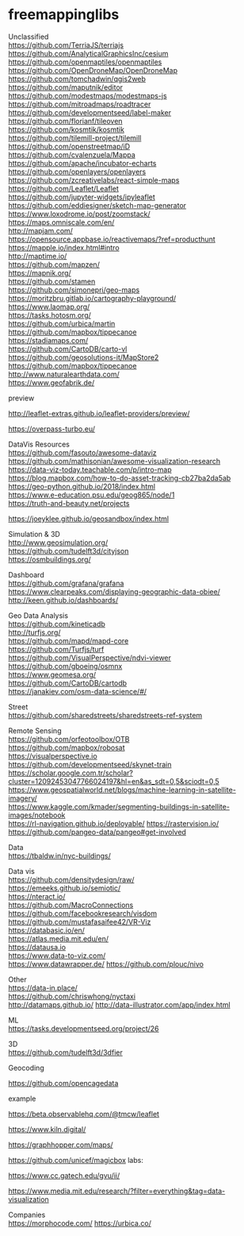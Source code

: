 # freemappinglibs
Unclassified <br/>
https://github.com/TerriaJS/terriajs <br/>
https://github.com/AnalyticalGraphicsInc/cesium <br/>
https://github.com/openmaptiles/openmaptiles <br/>
https://github.com/OpenDroneMap/OpenDroneMap <br/>
https://github.com/tomchadwin/qgis2web <br/>
https://github.com/maputnik/editor <br/>
https://github.com/modestmaps/modestmaps-js <br/>
https://github.com/mitroadmaps/roadtracer <br/>
https://github.com/developmentseed/label-maker <br/>
https://github.com/florianf/tileoven <br/>
https://github.com/kosmtik/kosmtik <br/>
https://github.com/tilemill-project/tilemill <br/>
https://github.com/openstreetmap/iD <br/>
https://github.com/cvalenzuela/Mappa <br/>
https://github.com/apache/incubator-echarts <br/>
https://github.com/openlayers/openlayers <br/>
https://github.com/zcreativelabs/react-simple-maps <br/>
https://github.com/Leaflet/Leaflet <br/>
https://github.com/jupyter-widgets/ipyleaflet <br/>
https://github.com/eddiesigner/sketch-map-generator <br/>
https://www.loxodrome.io/post/zoomstack/ <br/>
https://maps.omniscale.com/en/ <br/>
http://mapjam.com/ <br/>
https://opensource.appbase.io/reactivemaps/?ref=producthunt <br/>
https://mapple.io/index.html#intro <br/>
http://maptime.io/ <br/>
https://github.com/mapzen/ <br/>
https://mapnik.org/ <br/>
https://github.com/stamen <br/>
https://github.com/simonepri/geo-maps <br/>
https://moritzbru.gitlab.io/cartography-playground/ <br/>
https://www.laomap.org/ <br/>
https://tasks.hotosm.org/ <br/>
https://github.com/urbica/martin <br/>
https://github.com/mapbox/tippecanoe <br/>
https://stadiamaps.com/<br/>
https://github.com/CartoDB/carto-vl <br/>
https://github.com/geosolutions-it/MapStore2 <br/>
https://github.com/mapbox/tippecanoe <br/>
http://www.naturalearthdata.com/ <br/>
https://www.geofabrik.de/

preview

http://leaflet-extras.github.io/leaflet-providers/preview/

https://overpass-turbo.eu/

DataVis Resources <br/>
https://github.com/fasouto/awesome-dataviz <br/>
https://github.com/mathisonian/awesome-visualization-research <br/>
https://data-viz-today.teachable.com/p/intro-map <br/>
https://blog.mapbox.com/how-to-do-asset-tracking-cb27ba2da5ab <br/>
https://geo-python.github.io/2018/index.html <br/>
https://www.e-education.psu.edu/geog865/node/1 <br/>
https://truth-and-beauty.net/projects <br/>

https://joeyklee.github.io/geosandbox/index.html

Simulation & 3D <br/>
http://www.geosimulation.org/ <br/>
https://github.com/tudelft3d/cityjson <br/>
https://osmbuildings.org/

Dashboard <br/>
https://github.com/grafana/grafana <br/>
https://www.clearpeaks.com/displaying-geographic-data-obiee/
http://keen.github.io/dashboards/

Geo Data Analysis <br/>
https://github.com/kineticadb <br/>
http://turfjs.org/  <br/>
https://github.com/mapd/mapd-core <br/>
https://github.com/Turfjs/turf <br/>
https://github.com/VisualPerspective/ndvi-viewer <br/>
https://github.com/gboeing/osmnx <br/>
https://www.geomesa.org/ <br/>
https://github.com/CartoDB/cartodb <br/>
https://janakiev.com/osm-data-science/#/

Street <br/>
https://github.com/sharedstreets/sharedstreets-ref-system


Remote Sensing <br/>
https://github.com/orfeotoolbox/OTB <br/> 
https://github.com/mapbox/robosat <br/> 
https://visualperspective.io <br/> 
https://github.com/developmentseed/skynet-train <br/>
https://scholar.google.com.tr/scholar?cluster=12092453047766024197&hl=en&as_sdt=0,5&sciodt=0,5 <br/>
https://www.geospatialworld.net/blogs/machine-learning-in-satellite-imagery/ <br/>
https://www.kaggle.com/kmader/segmenting-buildings-in-satellite-images/notebook <br/>
https://rl-navigation.github.io/deployable/
https://rastervision.io/
https://github.com/pangeo-data/pangeo#get-involved

Data <br/>
https://tbaldw.in/nyc-buildings/

Data vis <br/>
https://github.com/densitydesign/raw/ <br/>
https://emeeks.github.io/semiotic/ <br/>
https://nteract.io/ <br/>
https://github.com/MacroConnections <br/>
https://github.com/facebookresearch/visdom <br/>
https://github.com/mustafasaifee42/VR-Viz <br/>
https://databasic.io/en/ <br/>
https://atlas.media.mit.edu/en/ <br/>
https://datausa.io <br/>
https://www.data-to-viz.com/ <br/>
https://www.datawrapper.de/
https://github.com/plouc/nivo

Other <br/>
https://data-in.place/ <br/>
https://github.com/chriswhong/nyctaxi <br/>
http://datamaps.github.io/
http://data-illustrator.com/app/index.html

ML <br/> 
https://tasks.developmentseed.org/project/26

3D <br/>
https://github.com/tudelft3d/3dfier

Geocoding

https://github.com/opencagedata

example

https://beta.observablehq.com/@tmcw/leaflet

https://www.kiln.digital/

https://graphhopper.com/maps/

https://github.com/unicef/magicbox
labs:

https://www.cc.gatech.edu/gvu/ii/

https://www.media.mit.edu/research/?filter=everything&tag=data-visualization

Companies <br/>
https://morphocode.com/
https://urbica.co/
